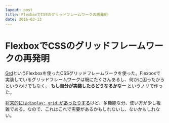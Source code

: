 ```yaml
---
layout: post
title: FlexboxでCSSのグリッドフレームワークの再発明
date: 2016-03-13
---
```


# FlexboxでCSSのグリッドフレームワークの再発明

[Grd](http://1000ch.github.io/grd/)というFlexboxを使ったCSSグリッドフレームワークを使った。Flexboxで実装しているグリッドフレームワークは既にたくさんあるし、何かに困ったからというわけでもなく、 **もし自分が実装したらどうなるかなー** というノリで作った。

[将来的には`display: grid;`があったりする](/posts/2016/display-grid.html)けど、多機能な分、使い方が少し複雑である。なので、これはこれで需要があるかもしれないし、ないかもしれない。
